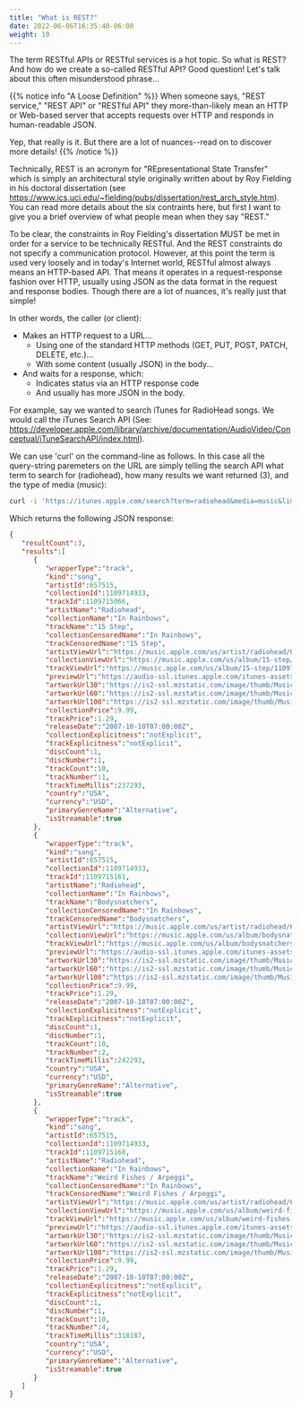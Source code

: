 ```yaml
---
title: "What is REST?"
date: 2022-06-06T16:35:40-06:00
weight: 10
---
```

The term RESTful APIs or RESTful services is a hot topic. So what is REST? And how do we create a so-called RESTful API? Good question! Let's talk about this often misunderstood phrase...

{{% notice info "A Loose Definition" %}}
When someone says, "REST service," "REST API" or "RESTful API" they more-than-likely mean an HTTP or Web-based server that accepts requests over HTTP and responds in human-readable JSON.

Yep, that really is it. But there are a lot of nuances--read on to discover more details!
{{% /notice %}}

Technically, REST is an acronym for "REpresentational State Transfer" which is simply an architectural style originally written about by Roy Fielding in his doctoral dissertation (see https://www.ics.uci.edu/~fielding/pubs/dissertation/rest_arch_style.htm). You can read more details about the six contraints here, but first I want to give you a brief overview of what people mean when they say "REST."

To be clear, the constraints in Roy Fielding's dissertation MUST be met in order for a service to be technically RESTful. And the REST constraints do not specify a communication protocol. However, at this point the term is used very loosely and in today's Internet world, RESTful almost always means an HTTP-based API. That means it operates in a request-response fashion over HTTP, usually using JSON as the data format in the request and response bodies. Though there are a lot of nuances, it's really just that simple!

In other words, the caller (or client):
* Makes an HTTP request to a URL...
    * Using one of the standard HTTP methods (GET, PUT, POST, PATCH, DELETE, etc.)...
    * With some content (usually JSON) in the body...
* And waits for a response, which:
    * Indicates status via an HTTP response code
    * And usually has more JSON in the body.

For example, say we wanted to search iTunes for RadioHead songs. We would call the iTunes Search API (See: https://developer.apple.com/library/archive/documentation/AudioVideo/Conceptual/iTuneSearchAPI/index.html).

We can use 'curl' on the command-line as follows. In this case all the query-string paremeters on the URL are simply telling the search API what term to search for (radiohead), how many results we want returned (3), and the type of media (music):
```bash
curl -i 'https://itunes.apple.com/search?term=radiohead&media=music&limit=3'
```

Which returns the following JSON response:

```json
{
   "resultCount":3,
   "results":[
      {
         "wrapperType":"track",
         "kind":"song",
         "artistId":657515,
         "collectionId":1109714933,
         "trackId":1109715066,
         "artistName":"Radiohead",
         "collectionName":"In Rainbows",
         "trackName":"15 Step",
         "collectionCensoredName":"In Rainbows",
         "trackCensoredName":"15 Step",
         "artistViewUrl":"https://music.apple.com/us/artist/radiohead/657515?uo=4",
         "collectionViewUrl":"https://music.apple.com/us/album/15-step/1109714933?i=1109715066&uo=4",
         "trackViewUrl":"https://music.apple.com/us/album/15-step/1109714933?i=1109715066&uo=4",
         "previewUrl":"https://audio-ssl.itunes.apple.com/itunes-assets/AudioPreview125/v4/af/72/85/af728523-8048-4a8b-9e13-e8f4f64e9d69/mzaf_8205306206851675436.plus.aac.p.m4a",
         "artworkUrl30":"https://is2-ssl.mzstatic.com/image/thumb/Music115/v4/9a/4f/8a/9a4f8a4b-0254-d5ab-74b5-ebe39bbbe85d/634904032463.png/30x30bb.jpg",
         "artworkUrl60":"https://is2-ssl.mzstatic.com/image/thumb/Music115/v4/9a/4f/8a/9a4f8a4b-0254-d5ab-74b5-ebe39bbbe85d/634904032463.png/60x60bb.jpg",
         "artworkUrl100":"https://is2-ssl.mzstatic.com/image/thumb/Music115/v4/9a/4f/8a/9a4f8a4b-0254-d5ab-74b5-ebe39bbbe85d/634904032463.png/100x100bb.jpg",
         "collectionPrice":9.99,
         "trackPrice":1.29,
         "releaseDate":"2007-10-10T07:00:00Z",
         "collectionExplicitness":"notExplicit",
         "trackExplicitness":"notExplicit",
         "discCount":1,
         "discNumber":1,
         "trackCount":10,
         "trackNumber":1,
         "trackTimeMillis":237293,
         "country":"USA",
         "currency":"USD",
         "primaryGenreName":"Alternative",
         "isStreamable":true
      },
      {
         "wrapperType":"track",
         "kind":"song",
         "artistId":657515,
         "collectionId":1109714933,
         "trackId":1109715161,
         "artistName":"Radiohead",
         "collectionName":"In Rainbows",
         "trackName":"Bodysnatchers",
         "collectionCensoredName":"In Rainbows",
         "trackCensoredName":"Bodysnatchers",
         "artistViewUrl":"https://music.apple.com/us/artist/radiohead/657515?uo=4",
         "collectionViewUrl":"https://music.apple.com/us/album/bodysnatchers/1109714933?i=1109715161&uo=4",
         "trackViewUrl":"https://music.apple.com/us/album/bodysnatchers/1109714933?i=1109715161&uo=4",
         "previewUrl":"https://audio-ssl.itunes.apple.com/itunes-assets/AudioPreview115/v4/ba/e4/ac/bae4ac59-3bfa-e4b9-4f4c-03f667324fc0/mzaf_14837742185575446625.plus.aac.p.m4a",
         "artworkUrl30":"https://is2-ssl.mzstatic.com/image/thumb/Music115/v4/9a/4f/8a/9a4f8a4b-0254-d5ab-74b5-ebe39bbbe85d/634904032463.png/30x30bb.jpg",
         "artworkUrl60":"https://is2-ssl.mzstatic.com/image/thumb/Music115/v4/9a/4f/8a/9a4f8a4b-0254-d5ab-74b5-ebe39bbbe85d/634904032463.png/60x60bb.jpg",
         "artworkUrl100":"https://is2-ssl.mzstatic.com/image/thumb/Music115/v4/9a/4f/8a/9a4f8a4b-0254-d5ab-74b5-ebe39bbbe85d/634904032463.png/100x100bb.jpg",
         "collectionPrice":9.99,
         "trackPrice":1.29,
         "releaseDate":"2007-10-10T07:00:00Z",
         "collectionExplicitness":"notExplicit",
         "trackExplicitness":"notExplicit",
         "discCount":1,
         "discNumber":1,
         "trackCount":10,
         "trackNumber":2,
         "trackTimeMillis":242293,
         "country":"USA",
         "currency":"USD",
         "primaryGenreName":"Alternative",
         "isStreamable":true
      },
      {
         "wrapperType":"track",
         "kind":"song",
         "artistId":657515,
         "collectionId":1109714933,
         "trackId":1109715168,
         "artistName":"Radiohead",
         "collectionName":"In Rainbows",
         "trackName":"Weird Fishes / Arpeggi",
         "collectionCensoredName":"In Rainbows",
         "trackCensoredName":"Weird Fishes / Arpeggi",
         "artistViewUrl":"https://music.apple.com/us/artist/radiohead/657515?uo=4",
         "collectionViewUrl":"https://music.apple.com/us/album/weird-fishes-arpeggi/1109714933?i=1109715168&uo=4",
         "trackViewUrl":"https://music.apple.com/us/album/weird-fishes-arpeggi/1109714933?i=1109715168&uo=4",
         "previewUrl":"https://audio-ssl.itunes.apple.com/itunes-assets/AudioPreview115/v4/6c/e9/79/6ce9792e-c06a-b49b-6efe-60b96a690af8/mzaf_5478326228427438939.plus.aac.p.m4a",
         "artworkUrl30":"https://is2-ssl.mzstatic.com/image/thumb/Music115/v4/9a/4f/8a/9a4f8a4b-0254-d5ab-74b5-ebe39bbbe85d/634904032463.png/30x30bb.jpg",
         "artworkUrl60":"https://is2-ssl.mzstatic.com/image/thumb/Music115/v4/9a/4f/8a/9a4f8a4b-0254-d5ab-74b5-ebe39bbbe85d/634904032463.png/60x60bb.jpg",
         "artworkUrl100":"https://is2-ssl.mzstatic.com/image/thumb/Music115/v4/9a/4f/8a/9a4f8a4b-0254-d5ab-74b5-ebe39bbbe85d/634904032463.png/100x100bb.jpg",
         "collectionPrice":9.99,
         "trackPrice":1.29,
         "releaseDate":"2007-10-10T07:00:00Z",
         "collectionExplicitness":"notExplicit",
         "trackExplicitness":"notExplicit",
         "discCount":1,
         "discNumber":1,
         "trackCount":10,
         "trackNumber":4,
         "trackTimeMillis":318187,
         "country":"USA",
         "currency":"USD",
         "primaryGenreName":"Alternative",
         "isStreamable":true
      }
   ]
}
```